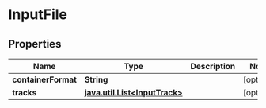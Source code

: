 

# InputFile

## Properties

Name | Type | Description | Notes
------------ | ------------- | ------------- | -------------
**containerFormat** | **String** |  |  [optional]
**tracks** | [**java.util.List&lt;InputTrack&gt;**](InputTrack.md) |  |  [optional]



